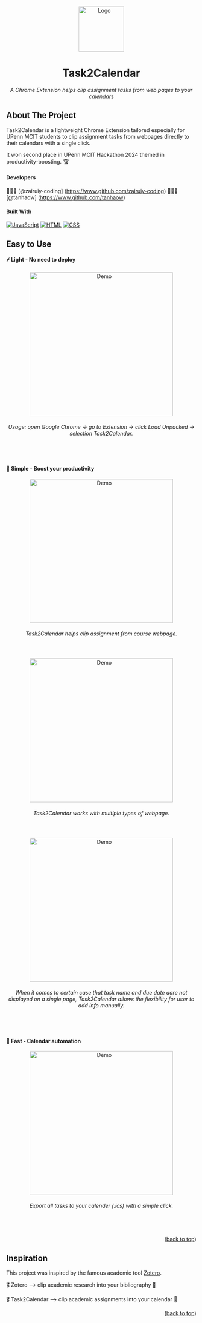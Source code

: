 <a name="readme-top"></a>

<!-- PROJECT LOGO -->
<br />
<div align="center">

  <a>
    <img src="icons/icon.png" alt="Logo" width="120" height="120">
  </a>

<h1 align="center">Task2Calendar</h1>

  <p align="center" style="font-style: italic;">
    A Chrome Extension helps clip assignment tasks from web pages to your calendars
  </p>

</div>


<!-- ABOUT THE PROJECT -->
## About The Project

Task2Calendar is a lightweight Chrome Extension tailored especially for UPenn MCIT students to clip assignment tasks from webpages directly to their calendars with a single click.

It won second place in UPenn MCIT Hackathon 2024 themed in productivity-boosting. 🏆

#### Developers
👩🏻‍💻 [@zairuiy-coding] (https://www.github.com/zairuiy-coding)
👩🏻‍💻 [@tanhaow] (https://www.github.com/tanhaow)


#### Built With

[![JavaScript][JavaScript]][JavaScript-url] [![HTML][HTML]][HTML-url] [![CSS][CSS]][CSS-url]



## Easy to Use


#### ⚡️ Light - No need to deploy

<div align="center" style="text-align:center;">
  <img src="demo/setupdemo.gif" alt="Demo" width="380" height="auto">
  <div style="margin-top: 20px;"></div>
  <figcaption style="text-align:center"><em>Usage: open Google Chrome -> go to Extension -> click Load Unpacked -> selection Task2Calendar.</em></figcaption>
</div>

<div style="margin-top: 40px;"></div>
<br>

#### 🙌 Simple - Boost your productivity

<div align="center" style="text-align:center;">
  <img src="demo/coursewebpage1.gif" alt="Demo" width="380" height="auto">
  <div style="margin-top: 20px;"></div>
  <figcaption style="text-align:center"><em>Task2Calendar helps clip assignment from course webpage.</em></figcaption>
</div>

<div style="margin-top: 40px;"></div>
<br>

<div align="center" style="text-align:center;">
  <img src="demo/coursewebpage2.gif" alt="Demo" width="380" height="auto">
  <div style="margin-top: 20px;"></div>
  <figcaption style="text-align:center"><em>Task2Calendar works with multiple types of webpage.</em></figcaption>
</div>

<div style="margin-top: 40px;"></div>
<br>


<div align="center" style="text-align:center;">
  <img src="/demo/coursewebpage3.gif" alt="Demo" width="380" height="auto">
  <div style="margin-top: 20px;"></div>
  <figcaption style="text-align:center"><em>When it comes to certain case that task name and due date aare not displayed on a single page, Task2Calendar allows the flexibility for user to add info manually.</em></figcaption>
</div>

<div style="margin-top: 40px;"></div>
<br>

#### 🌊 Fast - Calendar automation


<div align="center" style="text-align:center;">
  <img src="/demo/calenderexport.gif" alt="Demo" width="380" height="auto">
  <div style="margin-top: 20px;"></div>
  <figcaption style="text-align:center"><em>Export all tasks to your calender (.ics) with a simple click.</em></figcaption>
</div>

<div style="margin-top: 40px;"></div>
<br>

<p align="right">(<a href="#readme-top">back to top</a>)</p>

<!-- Inspiration -->
## Inspiration
This project was inspired by the famous academic tool [Zotero](https://github.com/zotero/zotero).

🎖️ Zotero --> clip academic research into your bibliography 📄

🎖️ Task2Calendar --> clip academic assignments into your calendar 📆


<p align="right">(<a href="#readme-top">back to top</a>)</p>



<!-- MARKDOWN LINKS & IMAGES -->
[JavaScript]: https://img.shields.io/badge/JavaScript-F7DF1E?style=for-the-badge&logo=JavaScript&logoColor=white
[JavaScript-url]: https://www.javascript.com/
[HTML]: https://img.shields.io/badge/html5-E34F26?style=for-the-badge&logo=html5&logoColor=white
[HTML-url]: https://html.com/
[CSS]: https://img.shields.io/badge/css3-1572B6?style=for-the-badge&logo=css3&logoColor=white
[CSS-url]: https://css3.com/
